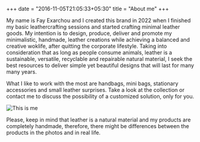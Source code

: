 +++
date = "2016-11-05T21:05:33+05:30"
title = "About me"
+++

My name is Fay Exarchou and I created this brand in 2022 when I finished my basic leathercrafting sessions and started crafting minimal leather goods. My intention is to design, produce, deliver and promote my minimalistic, handmade, leather creations while achieving a balanced and creative woklife, after quitting the corporate lifestyle. Taking into consideration that as long as people consume animals, leather is a sustainable, versatile, recyclable and repairable natural material, I seek the best resources to deliver simple yet beautiful designs that will last for many many years.

What I like to work with the most are handbags, mini bags, stationary accessories and small leather surprises. Take a look at the collection or contact me to discuss the possibility of a customized solution, only for you. 

![This is me][1]

Please, keep in mind that leather is a natural material and my products are completely handmade, therefore, there might be differences between the products in the photos and in real life. 


[1]: /img/about.png
